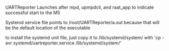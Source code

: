 UARTReporter
Launches after mpd, upmpdcli, and raat_app to indicate successful start to the M5

Systemd service file points to /root/UARTReporter/a.out because that will be the default location of the executable

to install the systemd unit file, just copy it to /lib/systemd/system/ with
'cp -avr systemd/uartreporter.service /lib/systemd/system/'
